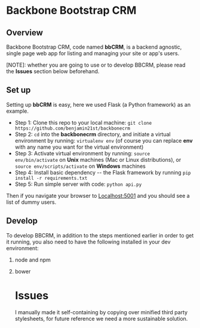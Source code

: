 # Backbone Bootstrap CRM

## Overview
Backbone Bootstrap CRM, code named **bbCRM**, is a backend agnostic, single page web app for listing and managing your site or app's users.

[NOTE]: whether you are going to use or to develop BBCRM, please read the **Issues** section below beforehand.

## Set up
Setting up **bbCRM** is easy, here we used Flask (a Python framework) as an example.

- Step 1: Clone this repo to your local machine: `git clone https://github.com/benjamin21st/backbonecrm`
- Step 2: `cd` into the **backbonecrm** directory, and initiate a virtual environment by running: `virtualenv env` (of course you can replace **env** with any name you want for the virtual environment)
- Step 3: Activate virtual environment by running: `source env/bin/activate` on **Unix** machines (Mac or Linux distributions), or `source env/scripts/activate` on **Windows** machines
- Step 4: Install basic dependency -- the Flask framework by running `pip install -r requirements.txt`
- Step 5: Run simple server with code: `python api.py`

Then if you navigate your browser to [Localhost:5001](http://localhost:5001/) and you should see a list of dummy users.

## Develop
To develop BBCRM, in addition to the steps mentioned earlier in order to get it running, you also need to have the following installed in your dev environment:
 1. node and npm
 2. bower

    # Issues
    I manually made it self-containing by copying over minified third party stylesheets, for future reference we need a more sustainable solution.